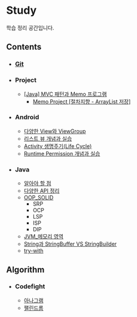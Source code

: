 # Study
학습 정리 공간입니다.

## Contents

- ### [Git](https://github.com/Heepie/Study/tree/master/Contents/Git)

- ### Project
  - [[Java] MVC 패턴과 Memo 프로그램](https://github.com/Heepie/Study/tree/master/Contents/Project/%5BJava%5D%20Memo)
    - [Memo Project [절차지향 - ArrayList 저장]](https://github.com/Heepie/Study/tree/master/Contents/Project/%5BJava%5D%20Memo/Memo%20Project%20%5B절차지향%20-%20ArrayList%20저장%5D)

- ### Android
  - [다양한 View와 ViewGroup](https://github.com/Heepie/Study/tree/master/Contents/Android/다양한%20View와%20ViewGroup)
  - [리스트 뷰 개념과 실습](https://github.com/Heepie/Study/blob/master/Contents/Android/리스트%20뷰%20개념과%20실습/Readme.md)
  - [Activity 생명주기(Life Cycle)](https://github.com/Heepie/Study/tree/master/Contents/Android/Activity%20생명주기(Life%20Cycle))
  - [Runtime Permission 개념과 실습
](https://github.com/Heepie/Study/tree/master/Contents/Android/Runtime%20Permission%20개념과%20실습)

- ### Java
  - [알아야 할 점](https://github.com/Heepie/Study/tree/master/Contents/Java/알아야%20할%20점)
  - [다양한 API 정리](https://github.com/Heepie/Study/tree/master/Contents/Java/다양한%20API%20정리)
  - [OOP_SOLID](https://github.com/Heepie/Study/tree/master/Contents/Java/OOP_SOLID)
    - SRP
    - OCP
    - LSP
    - ISP
    - DIP
  - [JVM_메모리 영역](https://github.com/Heepie/Study/tree/master/Contents/Java/JVM%20메모리%20영역)
  - [String과 StringBuffer VS StringBuilder](https://github.com/Heepie/Study/tree/master/Contents/Java/String과%20StringBuffer%20VS%20StringBuilder)
  - [try-with](https://github.com/Heepie/Study/tree/master/Contents/Java/try-with)

    

## Algorithm
- ### Codefight
  - [아나그램](https://github.com/Heepie/Study/tree/master/Algorithm/codefight/Anagram)
  - [팰린드롬](https://github.com/Heepie/Study/tree/master/Algorithm/codefight/Palindrome)
